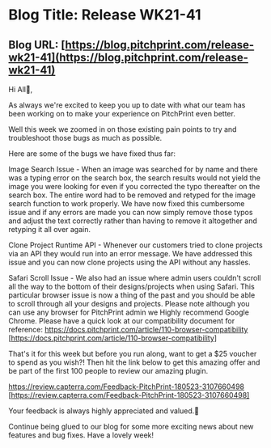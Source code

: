 # **Blog Title**: Release WK21-41

## **Blog URL**: [https://blog.pitchprint.com/release-wk21-41](https://blog.pitchprint.com/release-wk21-41)

Hi All👋,

As always we're excited to keep you up to date with what our team has been working on to make your experience on PitchPrint even better.

Well this week we zoomed in on those existing pain points to try and troubleshoot those bugs as much as possible.

Here are some of the bugs we have fixed thus far:

Image Search Issue - When an image was searched for by name and there was a typing error on the search box, the search results would not
yield the image you were looking for even if you corrected the typo thereafter on the search box. The entire word had to be removed and
retyped for the image search function to work properly. We have now fixed this cumbersome issue and if any errors are made you can now
simply remove those typos and adjust the text correctly rather than having to remove it altogether and retyping it all over again.

Clone Project Runtime API - Whenever our customers tried to clone projects via an API they would run into an error message. We have
addressed this issue and you can now clone projects using the API without any hassles.

Safari Scroll Issue - We also had an issue where admin users couldn't scroll all the way to the bottom of their designs/projects when using
Safari. This particular browser issue is now a thing of the past and you should be able to scroll through all your designs and projects.
Please note although you can use any browser for PitchPrint admin we Highly recommend Google Chrome. Please have a quick look at our
compatibility document for reference: https://docs.pitchprint.com/article/110-browser-compatibility
[https://docs.pitchprint.com/article/110-browser-compatibility]

That's it for this week but before you run along, want to get a $25 voucher to spend as you wish?! Then hit the link below to get this
amazing offer and be part of the first 100 people to review our amazing plugin.

https://review.capterra.com/Feedback-PitchPrint-180523-3107660498 [https://review.capterra.com/Feedback-PitchPrint-180523-3107660498]

Your feedback is always highly appreciated and valued.🙂

Continue being glued to our blog for some more exciting news about new features and bug fixes. Have a lovely week!

